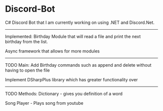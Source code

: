 # Discord-Bot
C# Discord Bot that I am currently working on using .NET and Discord.Net.

------------------------------------------------------

Implemented:
Birthday Module that will read a file and print the next birthday from the list.

Async framework that allows for more modules

-----------------------------------------------------

TODO Main:
Add Birthday commands such as append and delete without having to open the file

Implement DSharpPlus library which has greater functionality over 

-----------------------------------------------------

TODO Methods:
Dictionary - gives you definition of a word

Song Player - Plays song from youtube
